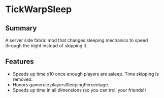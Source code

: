 # TickWarpSleep
## Summary
A server side fabric mod that changes sleeping mechanics to speed through the night instead of skipping it.
## Features
- Speeds up time x10 once enough players are asleep. Time skipping is removed.
- Honors gamerule playersSleepingPercentage.
- Speeds up time in all dimensions (so you can troll your friends!)